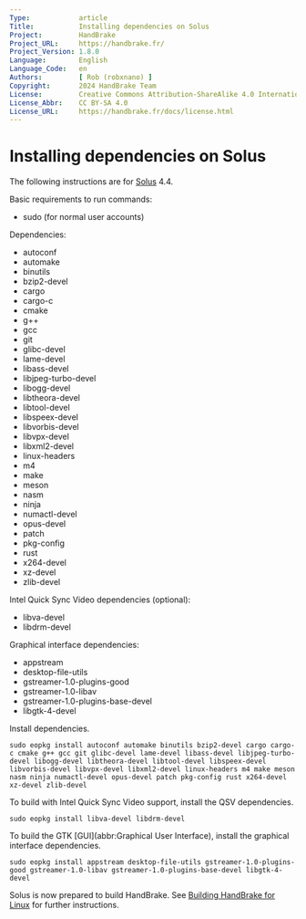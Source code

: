 ```yaml
---
Type:            article
Title:           Installing dependencies on Solus
Project:         HandBrake
Project_URL:     https://handbrake.fr/
Project_Version: 1.8.0
Language:        English
Language_Code:   en
Authors:         [ Rob (robxnano) ]
Copyright:       2024 HandBrake Team
License:         Creative Commons Attribution-ShareAlike 4.0 International
License_Abbr:    CC BY-SA 4.0
License_URL:     https://handbrake.fr/docs/license.html
---
```


Installing dependencies on Solus
================================

The following instructions are for [Solus](https://getsol.us) 4.4.

Basic requirements to run commands:

- sudo (for normal user accounts)

Dependencies:

- autoconf
- automake
- binutils
- bzip2-devel
- cargo
- cargo-c
- cmake
- g++
- gcc
- git
- glibc-devel
- lame-devel
- libass-devel
- libjpeg-turbo-devel
- libogg-devel
- libtheora-devel
- libtool-devel
- libspeex-devel
- libvorbis-devel
- libvpx-devel
- libxml2-devel
- linux-headers
- m4
- make
- meson
- nasm
- ninja
- numactl-devel
- opus-devel
- patch
- pkg-config
- rust
- x264-devel
- xz-devel
- zlib-devel

Intel Quick Sync Video dependencies (optional):

- libva-devel
- libdrm-devel

Graphical interface dependencies:

- appstream
- desktop-file-utils
- gstreamer-1.0-plugins-good
- gstreamer-1.0-libav
- gstreamer-1.0-plugins-base-devel
- libgtk-4-devel

Install dependencies.

    sudo eopkg install autoconf automake binutils bzip2-devel cargo cargo-c cmake g++ gcc git glibc-devel lame-devel libass-devel libjpeg-turbo-devel libogg-devel libtheora-devel libtool-devel libspeex-devel libvorbis-devel libvpx-devel libxml2-devel linux-headers m4 make meson nasm ninja numactl-devel opus-devel patch pkg-config rust x264-devel xz-devel zlib-devel

To build with Intel Quick Sync Video support, install the QSV dependencies.

    sudo eopkg install libva-devel libdrm-devel

To build the GTK [GUI](abbr:Graphical User Interface), install the graphical interface dependencies.

    sudo eopkg install appstream desktop-file-utils gstreamer-1.0-plugins-good gstreamer-1.0-libav gstreamer-1.0-plugins-base-devel libgtk-4-devel

Solus is now prepared to build HandBrake. See [Building HandBrake for Linux](build-linux.html) for further instructions.
